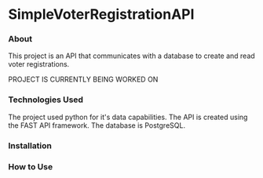 # SimpleVoterRegistrationAPI

### About
This project is an API that communicates with a database to create and read voter registrations.

PROJECT IS CURRENTLY BEING WORKED ON

### Technologies Used
The project used python for it's data capabilities. The API is created using the FAST API framework. The database is PostgreSQL.

### Installation


### How to Use
